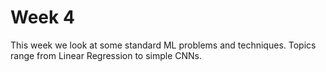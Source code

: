 # Week 4
This week we look at some standard ML problems and techniques. Topics range from Linear Regression to simple CNNs.
